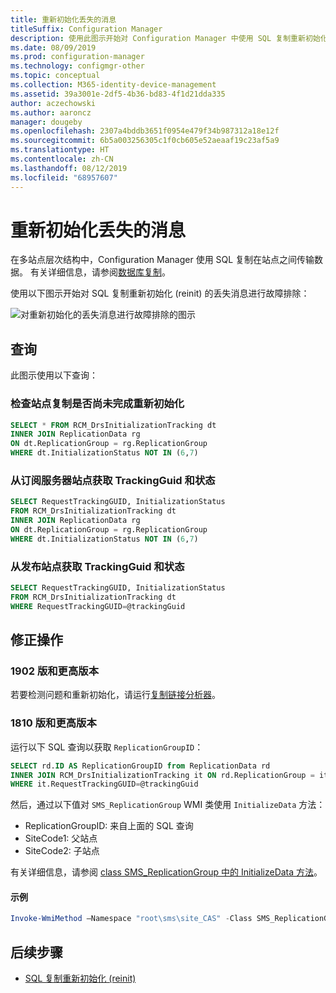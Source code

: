 ```yaml
---
title: 重新初始化丢失的消息
titleSuffix: Configuration Manager
description: 使用此图示开始对 Configuration Manager 中使用 SQL 复制重新初始化丢失的消息进行故障排除
ms.date: 08/09/2019
ms.prod: configuration-manager
ms.technology: configmgr-other
ms.topic: conceptual
ms.collection: M365-identity-device-management
ms.assetid: 39a3001e-2df5-4b36-bd83-4f1d21dda335
author: aczechowski
ms.author: aaroncz
manager: dougeby
ms.openlocfilehash: 2307a4bddb3651f0954e479f34b987312a18e12f
ms.sourcegitcommit: 6b5a003256305c1f0cb605e52aeaaf19c23af5a9
ms.translationtype: HT
ms.contentlocale: zh-CN
ms.lasthandoff: 08/12/2019
ms.locfileid: "68957607"
---
```

# <a name="reinit-missing-message"></a>重新初始化丢失的消息

在多站点层次结构中，Configuration Manager 使用 SQL 复制在站点之间传输数据。 有关详细信息，请参阅[数据库复制](/sccm/core/plan-design/hierarchy/database-replication)。

使用以下图示开始对 SQL 复制重新初始化 (reinit) 的丢失消息进行故障排除：

![对重新初始化的丢失消息进行故障排除的图示](media/reinit-missing-message.svg)

## <a name="queries"></a>查询

此图示使用以下查询：

### <a name="check-if-site-replication-hasnt-finished-reinit"></a>检查站点复制是否尚未完成重新初始化

```sql
SELECT * FROM RCM_DrsInitializationTracking dt
INNER JOIN ReplicationData rg
ON dt.ReplicationGroup = rg.ReplicationGroup
WHERE dt.InitializationStatus NOT IN (6,7)
```

### <a name="get-the-trackingguid--status-from-subscriber-site"></a>从订阅服务器站点获取 TrackingGuid 和状态

```sql
SELECT RequestTrackingGUID, InitializationStatus
FROM RCM_DrsInitializationTracking dt
INNER JOIN ReplicationData rg
ON dt.ReplicationGroup = rg.ReplicationGroup
WHERE dt.InitializationStatus NOT IN (6,7)
```

### <a name="get-the-trackingguid--status-from-the-publishing-site"></a>从发布站点获取 TrackingGuid 和状态

```sql
SELECT RequestTrackingGUID, InitializationStatus
FROM RCM_DrsInitializationTracking dt
WHERE RequestTrackingGUID=@trackingGuid
```

## <a name="remediation-actions"></a>修正操作

### <a name="version-1902-and-later"></a>1902 版和更高版本

若要检测问题和重新初始化，请运行[复制链接分析器](/sccm/core/servers/manage/monitor-replication#BKMK_RLA)。

### <a name="version-1810-and-earlier"></a>1810 版和更高版本

运行以下 SQL 查询以获取 `ReplicationGroupID`：

```sql
SELECT rd.ID AS ReplicationGroupID from ReplicationData rd
INNER JOIN RCM_DrsInitializationTracking it ON rd.ReplicationGroup = it.ReplicationGroup
WHERE it.RequestTrackingGUID=@trackingGuid
```

然后，通过以下值对 `SMS_ReplicationGroup` WMI 类使用 `InitializeData` 方法：

- ReplicationGroupID: 来自上面的 SQL 查询
- SiteCode1: 父站点
- SiteCode2: 子站点

有关详细信息，请参阅 [class SMS_ReplicationGroup 中的 InitializeData 方法](/sccm/develop/reference/core/servers/configure/initializedata-method-in-class-sms_replicationgroup)。

#### <a name="example"></a>示例

```PowerShell
Invoke-WmiMethod –Namespace "root\sms\site_CAS" -Class SMS_ReplicationGroup –Name InitializeData -ArgumentList "20", "CAS", "PR1"
```

## <a name="next-steps"></a>后续步骤

- [SQL 复制重新初始化 (reinit)](/sccm/core/servers/manage/replication/sql-replication-reinit)

